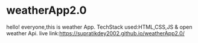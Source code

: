 # weatherApp2.0
hello! everyone,this is weather App.
TechStack used:HTML,CSS,JS & open weather Api.
live link:https://supratikdey2002.github.io/weatherApp2.0/
